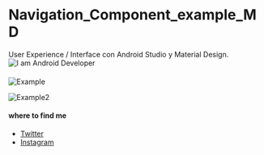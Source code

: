 # Navigation_Component_example_MD
User Experience / Interface con Android Studio y Material Design.
![I am Android Developer](http://drive.google.com/uc?export=view&id=19MTCSYmM4jNkwN0ijFV8RfQNODRSqLAq)
####
![Example](http://drive.google.com/uc?export=19UJEnPe6A5OR776mSUgbrad-D8hFPVrd)

![Example2](http://drive.google.com/uc?export=1VlCKTIs6Myyz1lPcOHG7z0YelD1BGw8B)

#### where to find me
- [Twitter](https://twitter.com/isabel29586055)
- [Instagram](https://www.instagram.com/joseris23/)
